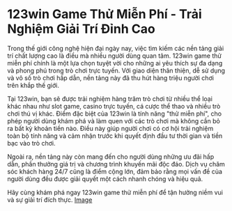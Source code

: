 # 123win Game Thử Miễn Phí - Trải Nghiệm Giải Trí Đỉnh Cao

Trong thế giới công nghệ hiện đại ngày nay, việc tìm kiếm các nền tảng giải trí chất lượng cao là điều mà nhiều người dùng quan tâm. 123win game thử miễn phí chính là một lựa chọn tuyệt vời cho những ai yêu thích sự đa dạng và phong phú trong trò chơi trực tuyến. Với giao diện thân thiện, dễ sử dụng và vô số trò chơi hấp dẫn, nền tảng này đã thu hút hàng triệu người chơi trên khắp thế giới.

Tại 123win, bạn sẽ được trải nghiệm hàng trăm trò chơi từ nhiều thể loại khác nhau như slot game, casino trực tuyến, cá cược thể thao và nhiều trò chơi thú vị khác. Điểm đặc biệt của 123win là tính năng "thử miễn phí", cho phép người dùng khám phá và làm quen với các trò chơi mà không cần bỏ ra bất kỳ khoản tiền nào. Điều này giúp người chơi có cơ hội trải nghiệm toàn bộ tính năng và cảm nhận trước khi quyết định đầu tư thời gian và tiền bạc vào trò chơi.

Ngoài ra, nền tảng này còn mang đến cho người dùng những ưu đãi hấp dẫn, phần thưởng giá trị và chương trình khuyến mãi độc đáo. Dịch vụ chăm sóc khách hàng 24/7 cũng là điểm cộng lớn, đảm bảo rằng mọi vấn đề của người dùng đều được giải quyết một cách nhanh chóng và hiệu quả.

Hãy cùng khám phá ngay 123win game thử miễn phí để tận hưởng niềm vui và sự giải trí đích thực. [Image](https://github.com/user-attachments/assets/bd51ea9f-0666-407b-a7a7-98ead6de688c)